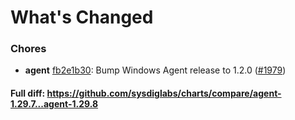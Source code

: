 # What's Changed

### Chores
- **agent** [fb2e1b30](https://github.com/sysdiglabs/charts/commit/fb2e1b30f92c7c20265766524e4fe66f902f2ee9): Bump Windows Agent release to 1.2.0 ([#1979](https://github.com/sysdiglabs/charts/issues/1979))
#### Full diff: https://github.com/sysdiglabs/charts/compare/agent-1.29.7...agent-1.29.8
